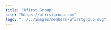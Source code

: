```yaml
---
title: "Ufirst Group"
site: "https://ufirstgroup.com"
logo: "../../images/members/ufirstgroup.svg"
---
```

